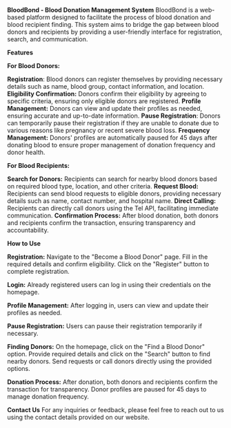 **BloodBond - Blood Donation Management System**
              BloodBond is a web-based platform designed to facilitate the process of blood donation and blood recipient finding. This system aims to bridge the gap between blood donors and recipients by providing a user-friendly interface for registration, search, and communication.

**Features**

**For Blood Donors:**

**Registration**: Blood donors can register themselves by providing necessary details such as name, blood group, contact information, and location.
**Eligibility Confirmation:** Donors confirm their eligibility by agreeing to specific criteria, ensuring only eligible donors are registered.
**Profile Management:** Donors can view and update their profiles as needed, ensuring accurate and up-to-date information.
**Pause Registration**: Donors can temporarily pause their registration if they are unable to donate due to various reasons like pregnancy or recent severe blood loss.
**Frequency Management:** Donors' profiles are automatically paused for 45 days after donating blood to ensure proper management of donation frequency and donor health.

**For Blood Recipients:**

**Search for Donors:** Recipients can search for nearby blood donors based on required blood type, location, and other criteria.
**Request Blood:** Recipients can send blood requests to eligible donors, providing necessary details such as name, contact number, and hospital name.
**Direct Calling:** Recipients can directly call donors using the Tel API, facilitating immediate communication.
**Confirmation Process:** After blood donation, both donors and recipients confirm the transaction, ensuring transparency and accountability.

**How to Use**

**Registration:**
Navigate to the "Become a Blood Donor" page.
Fill in the required details and confirm eligibility.
Click on the "Register" button to complete registration.

**Login:**
Already registered users can log in using their credentials on the homepage.

**Profile Management:**
After logging in, users can view and update their profiles as needed.

**Pause Registration:**
Users can pause their registration temporarily if necessary.

**Finding Donors:**
On the homepage, click on the "Find a Blood Donor" option.
Provide required details and click on the "Search" button to find nearby donors.
Send requests or call donors directly using the provided options.

**Donation Process:**
After donation, both donors and recipients confirm the transaction for transparency.
Donor profiles are paused for 45 days to manage donation frequency.

**Contact Us**
For any inquiries or feedback, please feel free to reach out to us using the contact details provided on our website.

